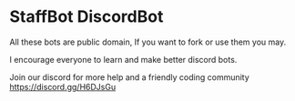 # StaffBot DiscordBot


All these bots are public domain, If you want to fork or use them you may.

I encourage everyone to learn and make better discord bots.


Join our discord for more help and a friendly coding community
https://discord.gg/H6DJsGu